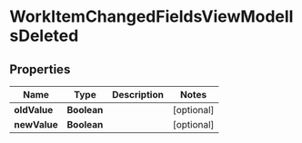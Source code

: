 

# WorkItemChangedFieldsViewModelIsDeleted


## Properties

| Name | Type | Description | Notes |
|------------ | ------------- | ------------- | -------------|
|**oldValue** | **Boolean** |  |  [optional] |
|**newValue** | **Boolean** |  |  [optional] |



